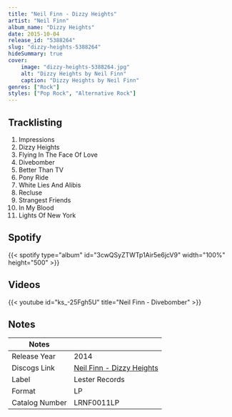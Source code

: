 ```yaml
---
title: "Neil Finn - Dizzy Heights"
artist: "Neil Finn"
album_name: "Dizzy Heights"
date: 2015-10-04
release_id: "5388264"
slug: "dizzy-heights-5388264"
hideSummary: true
cover:
    image: "dizzy-heights-5388264.jpg"
    alt: "Dizzy Heights by Neil Finn"
    caption: "Dizzy Heights by Neil Finn"
genres: ["Rock"]
styles: ["Pop Rock", "Alternative Rock"]
---
```

## Tracklisting
1. Impressions
2. Dizzy Heights
3. Flying In The Face Of Love
4. Divebomber
5. Better Than TV
6. Pony Ride
7. White Lies And Alibis
8. Recluse
9. Strangest Friends
10. In My Blood
11. Lights Of New York
## Spotify
{{< spotify type="album" id="3cwQSyZTWTp1Air5e6jcV9" width="100%" height="500" >}}

## Videos
{{< youtube id="ks_-25Fgh5U" title="Neil Finn - Divebomber" >}}

## Notes
| Notes          |             |
| ---------------| ----------- |
| Release Year   | 2014 |
| Discogs Link   | [Neil Finn - Dizzy Heights](https://www.discogs.com/release/5388264-Neil-Finn-Dizzy-Heights) |
| Label          | Lester Records |
| Format         | LP |
| Catalog Number | LRNF0011LP |


